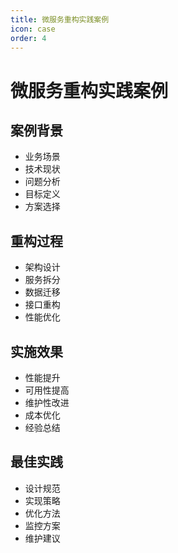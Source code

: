 ```yaml
---
title: 微服务重构实践案例
icon: case
order: 4
---
```


# 微服务重构实践案例

## 案例背景
- 业务场景
- 技术现状
- 问题分析
- 目标定义
- 方案选择

## 重构过程
- 架构设计
- 服务拆分
- 数据迁移
- 接口重构
- 性能优化

## 实施效果
- 性能提升
- 可用性提高
- 维护性改进
- 成本优化
- 经验总结

## 最佳实践
- 设计规范
- 实现策略
- 优化方法
- 监控方案
- 维护建议
